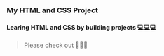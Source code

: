 ### My HTML and CSS Project
#### Learing HTML and CSS by building projects 💻💻💻
>Please check out 🎉🎉🎉

